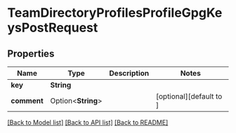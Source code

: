 # TeamDirectoryProfilesProfileGpgKeysPostRequest

## Properties

Name | Type | Description | Notes
------------ | ------------- | ------------- | -------------
**key** | **String** |  | 
**comment** | Option<**String**> |  | [optional][default to ]

[[Back to Model list]](../README.md#documentation-for-models) [[Back to API list]](../README.md#documentation-for-api-endpoints) [[Back to README]](../README.md)


